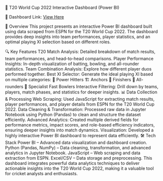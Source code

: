 🏏 T20 World Cup 2022 Interactive Dashboard (Power BI)

🔗 Dashboard Link: [View Here](https://app.powerbi.com/groups/me/reports/759ba131-f8ed-4573-a49f-ff38e545ffe9/ReportSection?experience=power-bi)

📌 Overview
This project presents an interactive Power BI dashboard built using data scraped from ESPN for the T20 World Cup 2022. The dashboard provides deep insights into team performances, player statistics, and an optimal playing XI selection based on different roles.

🔍 Key Features
T20 Match Analysis: Detailed breakdown of match results, team performances, and head-to-head comparisons.
Player Performance Insights: In-depth visualization of batting, bowling, and all-rounder statistics.
Team Combination Analysis: Explore how different player duos performed together.
Best XI Selector: Generate the ideal playing XI based on multiple categories:
🏏 Power Hitters
🏗️ Anchors
🎯 Finishers
🔄 All-rounders
🚀 Specialist Fast Bowlers
Interactive Filtering: Drill down by teams, players, match phases, and statistics for deeper insights.
📊 Data Collection & Processing
Web Scraping: Used JavaScript for extracting match results, player performances, and player details from ESPN for the T20 World Cup 2022.
Data Cleaning & Transformation: Processed raw data in Jupyter Notebook using Python (Pandas) to clean and structure the dataset efficiently.
Advanced Analytics: Created multiple derived fields for performance metrics, impact scores, and role-based efficiency indicators, ensuring deeper insights into match dynamics.
Visualization: Developed a highly interactive Power BI dashboard to represent data efficiently.
🛠 Tech Stack
Power BI – Advanced data visualization and dashboard creation.
Python (Pandas, NumPy) – Data cleaning, transformation, and advanced analytics in Jupyter Notebook.
JavaScript – Web scraping and data extraction from ESPN.
Excel/CSV – Data storage and preprocessing.
This dashboard integrates powerful data analytics techniques to deliver actionable insights into the T20 World Cup 2022, making it a valuable tool for cricket analysts and enthusiasts.
